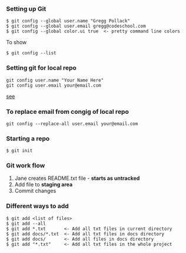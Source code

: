 ### Setting up Git
```
$ git config --global user.name "Gregg Pollack"
$ git config --global user.email gregg@codeschool.com
$ git config --global color.ui true  <- pretty command line colors
```
To show
```
$ git config --list
```

### Setting git for local repo
```
git config user.name "Your Name Here"
git config user.email your@email.com
```
[see](http://stackoverflow.com/a/4220493/7848330)

### To replace email from congig of local repo

```
git config --replace-all user.email your@email.com
```

### Starting a repo
```
$ git init
```
### Git work flow
1. Jane creates README.txt file - **starts as untracked**
2. Add file to **staging area**
3. Commit changes

### Different ways to add
```
$ git add <list of files>
$ git add --all
$ git add *.txt       <- Add all txt files in current directory
$ git add docs/*.txt  <- Add all txt files in docs directory
$ git add docs/       <- Add all files in docs directory
$ git add "*.txt"     <- Add all txt files in the whole project 
```
